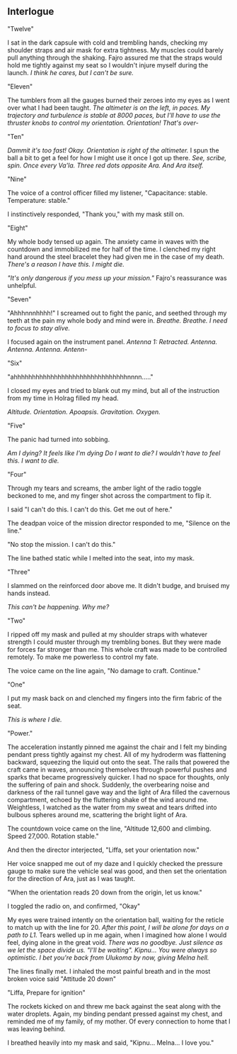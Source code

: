 <!--

Interlogue

  - This should be Liffa
  - Make all of this into the intro of Chapter 15

  - Melna is at Heiko Observatory and sees the craft hurtling into space.
  - She is furious at Holrag for doing something so reckless, and vows to go back to the senate to demand that they divulge their plans.
  - She is shown to be handling the heiko issue well while people talk about shaki falling apart in chaos. They suggest that it's safer for her not to go to Shaki.
  - She considers going directly to Holrag.
  - She sleeps on it.
  - Late at night, She gets a knock from a maman named Linyu who demands to speak with her at once. Kipnu sent her.

-->

## Interlogue

"Twelve"

I sat in the dark capsule with cold and trembling hands, checking my shoulder straps and air mask for extra tightness. My muscles could barely pull anything through the shaking. Fajro assured me that the straps would hold me tightly against my seat so I wouldn't injure myself during the launch. _I think he cares, but I can't be sure._

"Eleven"

The tumblers from all the gauges burned their zeroes into my eyes as I went over what I had been taught. _The altimeter is on the left, in paces. My trajectory and turbulence is stable at 8000 paces, but I'll have to use the thruster knobs to control my orientation. Orientation! That's over-_

"Ten"

_Dammit it's too fast! Okay. Orientation is right of the altimeter._ I spun the ball a bit to get a feel for how I might use it once I got up there. _See, scribe, spin. Once every Va'la. Three red dots opposite Ara. And Ara itself._

"Nine"

The voice of a control officer filled my listener, "Capacitance: stable. Temperature: stable."

I instinctively responded, "Thank you," with my mask still on.

"Eight"

My whole body tensed up again. The anxiety came in waves with the countdown and immobilized me for half of the time. I clenched my right hand around the steel bracelet they had given me in the case of my death. _There's a reason I have this. I might die._

_"It's only dangerous if you mess up your mission."_ Fajro's reassurance was unhelpful.

"Seven"

"Ahhhnnnhhhh!" I screamed out to fight the panic, and seethed through my teeth at the pain my whole body and mind were in. _Breathe. Breathe. I need to focus to stay alive._

I focused again on the instrument panel. _Antenna 1: Retracted. Antenna. Antenna. Antenna. Antenn-_

"Six"

"ahhhhhhhhhhhhhhhhhhhhhhhhhhhhhhhnnnn....."

I closed my eyes and tried to blank out my mind, but all of the instruction from my time in Holrag filled my head.

_Altitude. Orientation. Apoapsis. Gravitation. Oxygen._

"Five"

The panic had turned into sobbing.

_Am I dying? It feels like I'm dying Do I want to die? I wouldn't have to feel this. I want to die._

"Four"

Through my tears and screams, the amber light of the radio toggle beckoned to me, and my finger shot across the compartment to flip it.

I said "I can't do this. I can't do this. Get me out of here."

The deadpan voice of the mission director responded to me, "Silence on the line."

"No stop the mission. I can't do this."

The line bathed static while I melted into the seat, into my mask.

"Three"

I slammed on the reinforced door above me. It didn't budge, and bruised my hands instead.

_This can't be happening. Why me?_

"Two"

I ripped off my mask and pulled at my shoulder straps with whatever strength I could muster through my trembling bones. But they were made for forces far stronger than me. This whole craft was made to be controlled remotely. To make me powerless to control my fate.

The voice came on the line again, "No damage to craft. Continue."

"One"

I put my mask back on and clenched my fingers into the firm fabric of the seat.

_This is where I die._

"Power."

The acceleration instantly pinned me against the chair and I felt my binding pendant press tightly against my chest. All of my hydroderm was flattening backward, squeezing the liquid out onto the seat. The rails that powered the craft came in waves, announcing themselves through powerful pushes and sparks that became progressively quicker. I had no space for thoughts, only the suffering of pain and shock. Suddenly, the overbearing noise and darkness of the rail tunnel gave way and the light of Ara filled the cavernous compartment, echoed by the fluttering shake of the wind around me. Weightless, I watched as the water from my sweat and tears drifted into bulbous spheres around me, scattering the bright light of Ara.

The countdown voice came on the line, "Altitude 12,600 and climbing. Speed 27,000. Rotation stable."

And then the director interjected, "Liffa, set your orientation now."

Her voice snapped me out of my daze and I quickly checked the pressure gauge to make sure the vehicle seal was good, and then set the orientation for the direction of Ara, just as I was taught.

"When the orientation reads 20 down from the origin, let us know."

I toggled the radio on, and confirmed, "Okay"

My eyes were trained intently on the orientation ball, waiting for the reticle to match up with the line for 20. _After this point, I will be alone for days on a path to L1._ Tears welled up in me again, when I imagined how alone I would feel, dying alone in the great void. _There was no goodbye. Just silence as we let the space divide us. "I'll be waiting". Kipnu... You were always so optimistic. I bet you're back from Ulukoma by now, giving Melna hell._

The lines finally met. I inhaled the most painful breath and in the most broken voice said "Attitude 20 down"

"Liffa, Prepare for ignition"

The rockets kicked on and threw me back against the seat along with the water droplets. Again, my binding pendant pressed against my chest, and reminded me of my family, of my mother. Of every connection to home that I was leaving behind.

I breathed heavily into my mask and said, "Kipnu... Melna... I love you."
